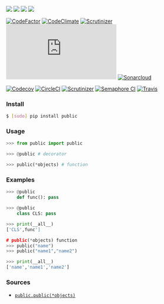 [![](https://img.shields.io/badge/OS-OS%20Independent-blue.svg?maxAge=604800)]()
[![](https://img.shields.io/pypi/pyversions/public.svg?maxAge=86400)](https://pypi.org/pypi/public/)
[![](https://img.shields.io/pypi/v/public.svg?maxAge=86400)](https://pypi.org/pypi/public/)
[![](https://img.shields.io/badge/libraries.io-public-green.svg?maxAge=86400)](https://libraries.io/pypi/public)

[![CodeFactor](https://www.codefactor.io/repository/github/looking-for-a-job/public.py/badge)](https://www.codefactor.io/repository/github/looking-for-a-job/public.py)
[![CodeClimate](https://codeclimate.com/github/looking-for-a-job/public.py/badges/gpa.svg)](https://codeclimate.com/github/looking-for-a-job/public.py)
[![Scrutinizer](https://scrutinizer-ci.com/g/looking-for-a-job/public.py/badges/quality-score.png?b=master)](https://scrutinizer-ci.com/g/looking-for-a-job/public.py/)
[![BetterCodeHub](https://bettercodehub.com/edge/badge/looking-for-a-job/public.py?branch=master)](https://bettercodehub.com/results/looking-for-a-job/public.py)
[![Sonarcloud](https://sonarcloud.io/api/project_badges/measure?project=public.py&metric=code_smells)](https://sonarcloud.io/dashboard?id=public.py)

[![Codecov](https://codecov.io/gh/looking-for-a-job/public.py/branch/master/graph/badge.svg)](https://codecov.io/gh/looking-for-a-job/public.py)
[![CircleCI](https://circleci.com/gh/looking-for-a-job/public.py/tree/master.svg?style=svg)](https://circleci.com/gh/looking-for-a-job/public.py/tree/master)
[![Scrutinizer](https://scrutinizer-ci.com/g/looking-for-a-job/public.py/badges/build.png?b=master)](https://scrutinizer-ci.com/g/looking-for-a-job/public.py/)
[![Semaphore CI](https://semaphoreci.com/api/v1/looking-for-a-job/public-py/branches/master/shields_badge.svg)](https://semaphoreci.com/looking-for-a-job/public-py)
[![Travis](https://api.travis-ci.org/looking-for-a-job/public.py.svg?branch=master)](https://travis-ci.org/looking-for-a-job/public.py/)

### Install

```bash
$ [sudo] pip install public
```

### Usage

```python
>>> from public import public

>>> @public # decorator

>>> public(*objects) # function
```

### Examples

```python
>>> @public
	def func(): pass

>>> @public
	class CLS: pass

>>> print(__all__)
['CLS',func']

# public(*objects) function
>>> public("name")
>>> public("name1","name2")

>>> print(__all__)
['name','name1','name2']
```

### Sources

+   [`public.public(*objects)`](https://github.com/looking-for-a-job/public.py/blob/master/public/__init__.py)
